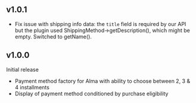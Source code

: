 v1.0.1
------

- Fix issue with shipping info data: the `title` field is required by our API but the plugin used 
  ShippingMethod->getDescription(), which might be empty. Switched to getName().

v1.0.0
------

Initial release

- Payment method factory for Alma with ability to choose between 2, 3 & 4 installments
- Display of payment method conditioned by purchase eligibility
